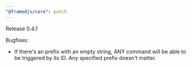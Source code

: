 ```yaml
---
"@framedjs/core": patch
---
```


Release 0.4.1

Bugfixes:

-   If there's an prefix with an empty string, ANY command will be able to be triggered by its ID. Any specified prefix doesn't matter.
